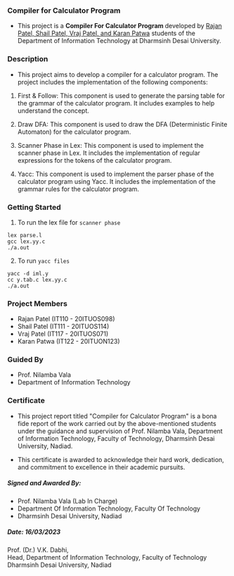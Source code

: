 ### Compiler for Calculator Program

* This project is a <b>Compiler For Calculator Program </b>developed by <u>Rajan Patel, Shail Patel, Vraj Patel, and Karan Patwa</u> students of the Department of Information Technology at Dharmsinh Desai University.

### Description
* This project aims to develop a compiler for a calculator program. The project includes the implementation of the following components:

1. First & Follow: This component is used to generate the parsing table for the grammar of the calculator program. It includes examples to help understand the concept.

2. Draw DFA: This component is used to draw the DFA (Deterministic Finite Automaton) for the calculator program.

3. Scanner Phase in Lex: This component is used to implement the scanner phase in Lex. It includes the implementation of regular expressions for the tokens of the calculator program.

4. Yacc: This component is used to implement the parser phase of the calculator program using Yacc. It includes the implementation of the grammar rules for the calculator program.

### Getting Started
1. To run the lex file for ```scanner phase```
```
lex parse.l
gcc lex.yy.c
./a.out
```

2. To run ```yacc files```
```
yacc -d iml.y
cc y.tab.c lex.yy.c
./a.out
```

### Project Members
* Rajan Patel (IT110 - 20ITUOS098)
* Shail Patel (IT111 - 20ITUOS114)
* Vraj Patel (IT117 - 20ITUOS071)
* Karan Patwa (IT122 - 20ITUON123)

### Guided By
* Prof. Nilamba Vala<br>
* Department of Information Technology

### Certificate
* This project report titled "Compiler for Calculator Program" is a bona fide report of the work carried out by the above-mentioned students under the guidance and supervision of Prof. Nilamba Vala, Department of Information Technology, Faculty of Technology, Dharmsinh Desai University, Nadiad.

* This certificate is awarded to acknowledge their hard work, dedication, and commitment to excellence in their academic pursuits.

##### Signed and Awarded By:
* Prof. Nilamba Vala (Lab In Charge) <br>
* Department Of Information Technology, Faculty Of Technology <br>
* Dharmsinh Desai University, Nadiad 

##### Date: 16/03/2023

Prof. (Dr.) V.K. Dabhi,<br>
Head, Department of Information Technology, Faculty of Technology <br>
Dharmsinh Desai University, Nadiad <br>
